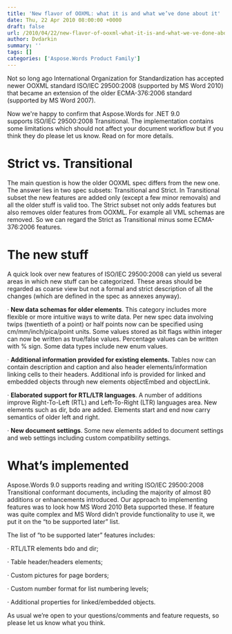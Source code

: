 ```yaml
---
title: 'New flavor of OOXML: what it is and what we’ve done about it'
date: Thu, 22 Apr 2010 08:00:00 +0000
draft: false
url: /2010/04/22/new-flavor-of-ooxml-what-it-is-and-what-we-ve-done-about-it/
author: Dvdarkin
summary: ''
tags: []
categories: ['Aspose.Words Product Family']
---
```


Not so long ago International Organization for Standardization has accepted newer OOXML standard ISO/IEC 29500:2008 (supported by MS Word 2010) that became an extension of the older ECMA-376:2006 standard (supported by MS Word 2007). 

Now we're happy to confirm that Aspose.Words for .NET 9.0 supports ISO/IEC 29500:2008 Transitional. The implementation contains some limitations which should not affect your document workflow but if you think they do please let us know. Read on for more details.

# Strict vs. Transitional

The main question is how the older OOXML spec differs from the new one. The answer lies in two spec subsets: Transitional and Strict. In Transitional subset the new features are added only (except a few minor removals) and all the older stuff is valid too. The Strict subset not only adds features but also removes older features from OOXML. For example all VML schemas are removed. So we can regard the Strict as Transitional minus some ECMA-376:2006 features.

# The new stuff

A quick look over new features of ISO/IEC 29500:2008 can yield us several areas in which new stuff can be categorized. These areas should be regarded as coarse view but not a formal and strict description of all the changes (which are defined in the spec as annexes anyway).

· **New data schemas for older elements**. This category includes more flexible or more intuitive ways to write data. Per new spec data involving twips (twentieth of a point) or half points now can be specified using cm/mm/inch/pica/point units. Some values stored as bit flags within integer can now be written as true/false values. Percentage values can be written with % sign. Some data types include new enum values.

· **Additional information provided for existing elements.**  Tables now can contain description and caption and also header elements/information linking cells to their headers. Additional info is provided for linked and embedded objects through new elements objectEmbed and objectLink.

· **Elaborated support for RTL/LTR languages**. A number of additions improve Right-To-Left (RTL) and Left-To-Right (LTR) languages area. New elements such as dir, bdo are added. Elements start and end now carry semantics of older left and right.

· **New document settings**. Some new elements added to document settings and web settings including custom compatibility settings.

# What’s implemented

Aspose.Words 9.0 supports reading and writing ISO/IEC 29500:2008 Transitional conformant documents, including the majority of almost 80 additions or enhancements introduced. Our approach to implementing features was to look how MS Word 2010 Beta supported these. If feature was quite complex and MS Word didn’t provide functionality to use it, we put it on the “to be supported later” list. 

The list of “to be supported later” features includes:

· RTL/LTR elements bdo and dir;

· Table header/headers elements;

· Custom pictures for page borders;

· Custom number format for list numbering levels;

· Additional properties for linked/embedded objects.

As usual we’re open to your questions/comments and feature requests, so please let us know what you think.








